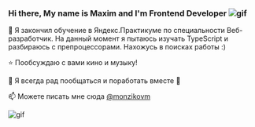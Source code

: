 ### Hi there, My name is Maxim and I'm Frontend Developer ![gif](https://media.giphy.com/media/ehTzFBjQEyh8lQAn8b/giphy.gif)


🌱 Я закончил обучение в Яндекс.Практикуме по специальности Веб-разработчик. На данный момент я пытаюсь изучать TypeScript и разбираюсь с препроцессорами. Нахожусь в поисках работы :)

⭐ Пообсуждаю с вами кино и музыку!

💬 Я всегда рад пообщаться и поработать вместе 🙂

📫 Можете писать мне сюда [@monzikovm](https://t.me/monzikovm)

![gif](https://user-images.githubusercontent.com/79571377/132989029-51e92030-046c-45b8-8cb8-49b4818c616e.gif)
